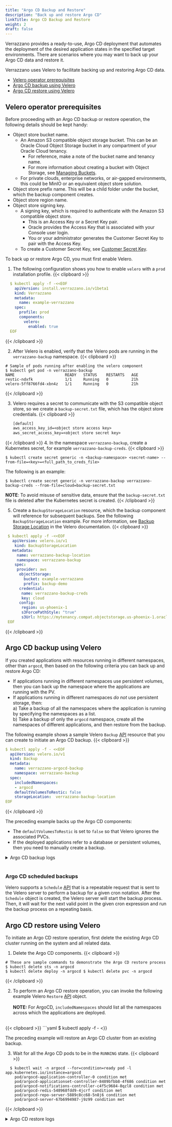 ```yaml
---
title: "Argo CD Backup and Restore"
description: "Back up and restore Argo CD"
linkTitle: Argo CD Backup and Restore
weight: 2
draft: false
---
```


Verrazzano provides a ready-to-use, Argo CD deployment that automates the deployment of the desired application states in the specified target environments.
There are scenarios where you may want to back up your Argo CD data and restore it.

Verrazzano uses Velero to facilitate backing up and restoring Argo CD data.

- [Velero operator prerequisites](#velero-operator-prerequisites)
- [Argo CD backup using Velero](#argo-cd-backup-using-velero)
- [Argo CD restore using Velero](#argo-cd-restore-using-velero)


## Velero operator prerequisites

Before proceeding with an Argo CD backup or restore operation, the following details should be kept handy:

- Object store bucket name.
    - An Amazon S3 compatible object storage bucket. This can be an Oracle Cloud Object Storage bucket in any compartment of your Oracle Cloud tenancy.
        - For reference, make a note of the bucket name and tenancy name.
        - For more information about creating a bucket with Object Storage, see [Managing Buckets](https://docs.oracle.com/en-us/iaas/Content/Object/Tasks/managingbuckets.htm).
    - For private clouds, enterprise networks, or air-gapped environments, this could be MinIO or an equivalent object store solution.
- Object store prefix name. This will be a child folder under the bucket, which the backup component creates.
- Object store region name.
- Object store signing key.
    - A signing key, which is required to authenticate with the Amazon S3 compatible object store.
        - This is an Access Key or a Secret Key pair.
        - Oracle provides the Access Key that is associated with your Console user login.
        - You or your administrator generates the Customer Secret Key to pair with the Access Key.
    - To create a Customer Secret Key, see [Customer Secret Key](https://docs.oracle.com/en-us/iaas/Content/Identity/Tasks/managingcredentials.htm#create-secret-key).



To back up or restore Argo CD, you must first enable Velero.

1. The following configuration shows you how to enable `velero` with a `prod` installation profile.
{{< clipboard >}}

  ```yaml
    $ kubectl apply -f -<<EOF
      apiVersion: install.verrazzano.io/v1beta1
      kind: Verrazzano
      metadata:
        name: example-verrazzano
      spec:
        profile: prod
        components:    
          velero:
            enabled: true
    EOF
  ```
{{< /clipboard >}}

2. After Velero is enabled, verify that the Velero pods are running in the `verrazzano-backup` namespace.
{{< clipboard >}}

```shell
# Sample of pods running after enabling the velero component
$ kubectl get pod -n verrazzano-backup
NAME                      READY   STATUS    RESTARTS   AGE
restic-ndxfk              1/1     Running   0          21h
velero-5ff8766fd4-xbn4z   1/1     Running   0          21h
  ```
{{< /clipboard >}}

3. Velero requires a secret to communicate with the S3 compatible object store, so we create a `backup-secret.txt` file, which has the object store credentials.
{{< clipboard >}}

   ```backup-secret.txt
   [default]
   aws_access_key_id=<object store access key>
   aws_secret_access_key=<object store secret key>
   ```
{{< /clipboard >}}
4. In the namespace `verrazzano-backup`, create a Kubernetes secret, for example `verrazzano-backup-creds`.
{{< clipboard >}}

   ```shell
   $ kubectl create secret generic -n <backup-namespace> <secret-name> --from-file=<key>=<full_path_to_creds_file>
   ```

   The following is an example:
   ```shell
   $ kubectl create secret generic -n verrazzano-backup verrazzano-backup-creds --from-file=cloud=backup-secret.txt
   ```

   **NOTE**: To avoid misuse of sensitive data, ensure that the `backup-secret.txt` file is deleted after the Kubernetes secret is created.
{{< /clipboard >}}

5. Create a `BackupStorageLocation` resource, which the backup component will reference for subsequent backups. See the following `BackupStorageLocation` example.
   For more information, see [Backup Storage Location](https://velero.io/docs/v1.8/api-types/backupstoragelocation/#backup-storage-location) in the Velero documentation.
{{< clipboard >}}

  ```yaml
   $ kubectl apply -f -<<EOF
     apiVersion: velero.io/v1
      kind: BackupStorageLocation
     metadata:
       name: verrazzano-backup-location
       namespace: verrazzano-backup
      spec:
       provider: aws
        objectStorage:
          bucket: example-verrazzano
          prefix: backup-demo
        credential:
         name: verrazzano-backup-creds
         key: cloud
        config:
         region: us-phoenix-1
         s3ForcePathStyle: "true"
         s3Url: https://mytenancy.compat.objectstorage.us-phoenix-1.oraclecloud.com
   EOF
  ```
{{< /clipboard >}}
## Argo CD backup using Velero

If you created applications with resources running in different namespaces, other than `argocd`, then based on the following criteria you can back up and restore Argo CD:
- If applications running in different namespaces use persistent volumes, then you can back up the namespace where the applications are running with the PV.
- If applications running in different namespaces *do not* use persistent storage, then:
<br> a) Take a backup of all the namespaces where the application is running by specifying the namespaces as a list.
<br> b) Take a backup of only the `argocd` namespace, create all the namespaces of different applications, and then restore from the backup.

The following example shows a sample Velero `Backup` [API](https://velero.io/docs/v1.8/api-types/backup/) resource that you can create to initiate an Argo CD backup.
{{< clipboard >}}

```yaml
$ kubectl apply -f - <<EOF
  apiVersion: velero.io/v1
  kind: Backup
  metadata:
    name: verrazzano-argocd-backup
    namespace: verrazzano-backup
  spec:
    includedNamespaces:
    - argocd
    defaultVolumesToRestic: false
    storageLocation:  verrazzano-backup-location
EOF
```
{{< /clipboard >}}

The preceding example backs up the Argo CD components:
- The `defaultVolumesToRestic` is set to `false` so that Velero ignores the associated PVCs.
- If the deployed applications refer to a database or persistent volumes, then you need to manually create a backup.

<details>
  <summary>Argo CD backup logs</summary></summary>
{{< clipboard >}}

```shell
# To display the logs from the backup, run the following command
$ kubectl logs -n verrazzano-backup -l app.kubernetes.io/name=velero
```
{{< /clipboard >}}
</details>

<br>

### Argo CD scheduled backups

Velero supports a `Schedule` [API](https://velero.io/docs/v1.8/api-types/schedule/)
that is a repeatable request that is sent to the Velero server to perform a backup for a given cron notation.
After the `Schedule` object is created, the Velero server will start the backup process.
Then, it will wait for the next valid point in the given cron expression and run the backup process on a repeating basis.

## Argo CD restore using Velero

To initiate an Argo CD restore operation, first delete the existing Argo CD cluster running on the system and all related data.

1. Delete the Argo CD components.
{{< clipboard >}}
 ```shell
# These are sample commands to demonstrate the Argo CD restore process
$ kubectl delete sts -n argocd
$ kubectl delete deploy -n argocd $ kubectl delete pvc -n argocd
 ```
{{< /clipboard >}}

2. To perform an Argo CD restore operation, you can invoke the following example Velero `Restore` [API](https://velero.io/docs/v1.8/api-types/restore/) object.
<br><br>
**NOTE:** For ArgoCD, `includedNamespaces` should list all the namespaces across which the applications are deployed.
<br>
{{< clipboard >}}
 ```yaml
  $ kubectl apply -f - <<EOF
   apiVersion: velero.io/v1
    kind: Restore
   metadata:
      name: verrazzano-argocd-restore
     namespace: verrazzano-backup
   spec:
     backupName: verrazzano-argocd-backup
     includedNamespaces:
     - argocd
  EOF
   ```
{{< /clipboard >}}

   The preceding example will restore an Argo CD cluster from an existing backup.

3. Wait for all the Argo CD pods to be in the `RUNNING` state.
{{< clipboard >}}
 ```shell
   $ kubectl wait -n argocd --for=condition=ready pod -l app.kubernetes.io/instance=argocd
     pod/argocd-application-controller-0 condition met
     pod/argocd-applicationset-controller-8489bfbb8-4f686 condition met
     pod/argocd-notifications-controller-c4f5c9684-8qzl8 condition met
     pod/argocd-redis-548968fdd9-4jcrf condition met
     pod/argocd-repo-server-5889c8cc68-5n8j6 condition met
     pod/argocd-server-67b6994987-j9z99 condition met
   ```
{{< /clipboard >}}

<details>
  <summary>Argo CD restore logs</summary></summary>
{{< clipboard >}}

```shell
# To display the logs from the restore, run the following command
$ kubectl logs -n verrazzano-backup -l app.kubernetes.io/name=velero
```
{{< /clipboard >}}
</details>
